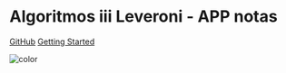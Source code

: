 # Algoritmos iii Leveroni - APP notas

[GitHub](https://github.com/algoritmos-iii/algo3_notas)
[Getting Started](README.md)

![color](#cccccc)